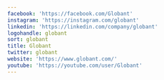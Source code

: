 ```yaml
---
facebook: 'https://facebook.com/Globant'
instagram: 'https://instagram.com/globant'
linkedin: 'https://linkedin.com/company/globant'
logohandle: globant
sort: globant
title: Globant
twitter: globant
website: 'https://www.globant.com/'
youtube: 'https://youtube.com/user/Globant'
---
```

